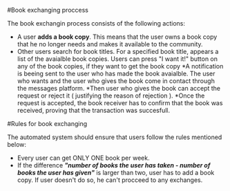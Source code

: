 #Book exchanging proccess

The book exchangin process consists of the following actions:
* A user **adds a book copy**. 
This means that the user owns a book copy that he no longer needs and makes it available to the community.
* Other users search for book titles. For a specified book title, appears a list of the avaialble book copies. 
Users can press "I want it!" button on any of the book copies, if they want to get the book copy
*A notification is beeing sent to the user who has made the book avaialble. The user who wants and the user who gives the book come in contact through the messages platform.
*Then user who gives the book can accept the request or reject it ( justifying the reason of rejection ).
*Once the request is accepted, the book receiver has to confirm that the book was received, proving that the transaction was succesfull.

#Rules for book exchanging

The automated system should ensure that users follow the rules mentioned below:

* Every user can get ONLY ONE book per week. 
* If the difference ***"number of books the user has taken - number of books the user has given"*** is larger than two, user has to add a book copy. If user doesn't do so, he can't procceed to any exchanges.

